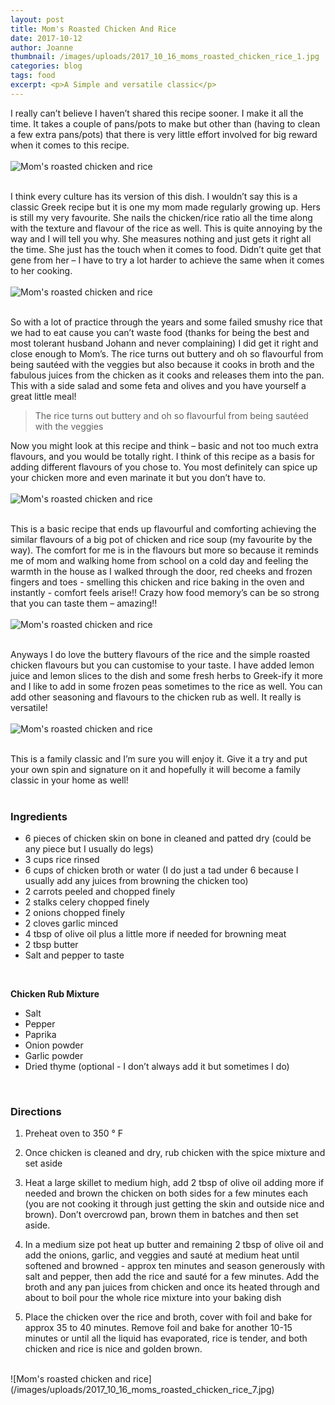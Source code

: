 ```yaml
---
layout: post
title: Mom's Roasted Chicken And Rice
date: 2017-10-12
author: Joanne
thumbnail: /images/uploads/2017_10_16_moms_roasted_chicken_rice_1.jpg
categories: blog
tags: food
excerpt: <p>A Simple and versatile classic</p>
---
```


I really can’t believe I haven’t shared this recipe sooner. I make it all the time. It takes a couple of pans/pots to make but other than (having to clean a few extra pans/pots) that there is very little effort involved for big reward when it comes to this recipe.
<br>
<br>
![Mom's roasted chicken and rice](/images/uploads/2017_10_16_moms_roasted_chicken_rice_2.jpg)
<br>
<br>

I think every culture has its version of this dish. I wouldn’t say this is a classic Greek recipe but it is one my mom made regularly growing up. Hers is still my very favourite. She nails the chicken/rice ratio all the time along with the texture and flavour of the rice as well. This is quite annoying by the way and I will tell you why. She measures nothing and just gets it right all the time. She just has the touch when it comes to food.  Didn’t quite get that gene from her &ndash; I have to try a lot harder to achieve the same when it comes to her cooking.
<br>
<br>
![Mom's roasted chicken and rice](/images/uploads/2017_10_16_moms_roasted_chicken_rice_3.jpg)
<br>
<br>

So with a lot of practice through the years and some failed smushy rice that we had to eat cause you can’t waste food (thanks for being the best and most tolerant husband Johann and never complaining) I did get it right and close enough to Mom’s. The rice turns out buttery and oh so flavourful from being sautéed with the veggies but also because it cooks in broth and the fabulous juices from the chicken as it cooks and releases them into the pan. This with a side salad and some feta and olives and you have yourself a great little meal!

> The rice turns out buttery and oh so flavourful from being sautéed with the veggies

Now you might look at this recipe and think &ndash; basic and not too much extra flavours, and you would be totally right. I think of this recipe as a basis for adding different flavours of you chose to.  You most definitely can spice up your chicken more and even marinate it but you don’t have to.
<br>
<br>
![Mom's roasted chicken and rice](/images/uploads/2017_10_16_moms_roasted_chicken_rice_4.jpg)
<br>
<br>

This is a basic recipe that ends up flavourful and comforting achieving the similar flavours of a big pot of chicken and rice soup (my favourite by the way). The comfort for me is in the flavours but more so because it reminds me of mom and walking home from school on a cold day and feeling the warmth in the house as I walked through the door, red cheeks and frozen fingers and toes - smelling this chicken and rice baking in the oven and instantly - comfort feels arise!! Crazy how food memory’s can be so strong that you can taste them &ndash; amazing!!
<br>
<br>
![Mom's roasted chicken and rice](/images/uploads/2017_10_16_moms_roasted_chicken_rice_5.jpg)
<br>
<br>

Anyways I do love the buttery flavours of the rice and the simple roasted chicken flavours but you can customise to your taste. I have added lemon juice and lemon slices to the dish and some fresh herbs to Greek-ify it more and I like to add in some frozen peas sometimes to the rice as well. You can add other seasoning and flavours to the chicken rub as well. It really is versatile!
<br>
<br>
![Mom's roasted chicken and rice](/images/uploads/2017_10_16_moms_roasted_chicken_rice_6.jpg)
<br>
<br>

This is a family classic and I’m sure you will enjoy it. Give it a try and put your own spin and signature on it and hopefully it will become a family classic in your home as well!
<br>
<br>

### Ingredients

* 6 pieces of chicken skin on bone in cleaned and patted dry (could be any piece but I usually do legs)
* 3 cups rice rinsed
* 6 cups of chicken broth or water (I do just a tad under 6 because I usually add any juices from browning the chicken too)
* 2 carrots peeled and chopped finely
* 2 stalks celery chopped finely
* 2 onions chopped finely
* 2 cloves garlic minced
* 4 tbsp of olive oil plus a little more if needed for browning meat
* 2 tbsp butter
* Salt and pepper to taste
<br>

**Chicken Rub Mixture**

* Salt
* Pepper
* Paprika
* Onion powder
* Garlic powder
* Dried thyme (optional - I don’t always add it but sometimes I do)
<br>

### Directions

1. Preheat oven to 350 &deg; F

1. Once chicken is cleaned and dry, rub chicken with the spice mixture and set aside

1. Heat a large skillet to medium high, add 2 tbsp of olive oil adding more if needed and brown the chicken on both sides for a few minutes each (you are not cooking it through just getting the skin and outside nice and brown). Don’t overcrowd pan, brown them in batches and then set aside.

1. In a medium size pot heat up butter and remaining 2 tbsp of olive oil and add the onions, garlic, and veggies and sauté at medium heat until softened and browned - approx ten minutes and season generously with salt and pepper,  then add the rice and sauté for a few minutes. Add the broth and any pan juices from chicken and once its heated through and about to boil pour the whole rice mixture into your baking dish

1. Place the chicken over the rice and broth, cover with foil and bake for approx 35 to 40 minutes. Remove foil and bake for another 10-15 minutes or until all the liquid has evaporated, rice is tender, and both chicken and rice is nice and golden brown.

<br>
![Mom's roasted chicken and rice](/images/uploads/2017_10_16_moms_roasted_chicken_rice_7.jpg)
